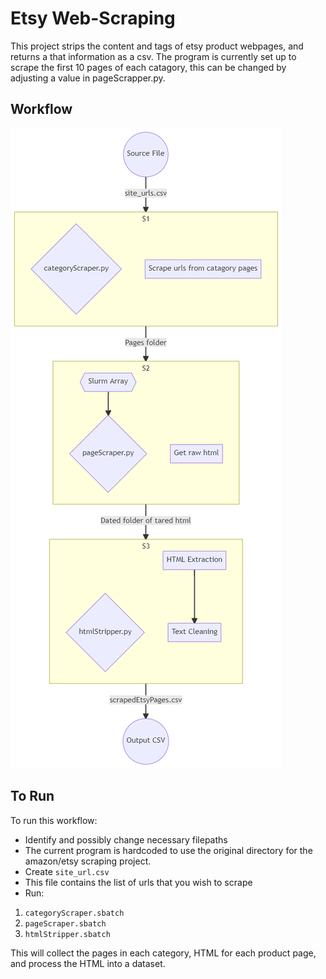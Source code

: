 # Etsy Web-Scraping 

This project strips the content and tags of etsy product webpages, and returns a that information as a csv. The program is currently set up to scrape the first 10 pages of each catagory, this can be changed by adjusting a value in pageScrapper.py.

## Workflow

![flowchart](https://github.com/SouthernMethodistUniversity/etsy_scraping/blob/main/artifacts/flowchart.png)

## To Run

To run this workflow:
 - Identify and possibly change necessary filepaths
  - The current program is hardcoded to use the original directory for the amazon/etsy scraping project. 
 - Create `site_url.csv`
  - This file contains the list of urls that you wish to scrape
 - Run:
  1) `categoryScraper.sbatch`
  2) `pageScraper.sbatch`
  3) `htmlStripper.sbatch`

This will collect the pages in each category, HTML for each product page, and process the HTML into a dataset.
